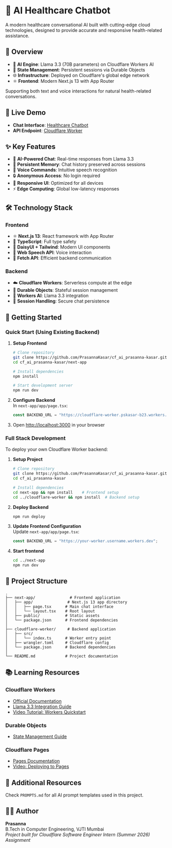 # 💬 AI Healthcare Chatbot

A modern healthcare conversational AI built with cutting-edge cloud technologies, designed to provide accurate and responsive health-related assistance.

## 🎯 Overview

- 🤖 **AI Engine**: Llama 3.3 (70B parameters) on Cloudflare Workers AI
- 💾 **State Management**: Persistent sessions via Durable Objects
- 🌐 **Infrastructure**: Deployed on Cloudflare's global edge network
- ⚛️ **Frontend**: Modern Next.js 13 with App Router

Supporting both text and voice interactions for natural health-related conversations.

## 🚀 Live Demo

- **Chat Interface**: [Healthcare Chatbot](https://cf-ai-prasanna-kasar.pages.dev/)
- **API Endpoint**: [Cloudflare Worker](https://cloudflare-worker.pskasar-b23.workers.dev)

## ✨ Key Features

- 🤖 **AI-Powered Chat**: Real-time responses from Llama 3.3
- 💾 **Persistent Memory**: Chat history preserved across sessions
- 🎤 **Voice Commands**: Intuitive speech recognition
- 🔒 **Anonymous Access**: No login required
- 📱 **Responsive UI**: Optimized for all devices
- ⚡ **Edge Computing**: Global low-latency responses

## 🛠️ Technology Stack

### Frontend
- ⚛️ **Next.js 13**: React framework with App Router
- 🔷 **TypeScript**: Full type safety
- 🎨 **DaisyUI + Tailwind**: Modern UI components
- 🎤 **Web Speech API**: Voice interaction
- 📡 **Fetch API**: Efficient backend communication

### Backend
- ☁️ **Cloudflare Workers**: Serverless compute at the edge
- 💾 **Durable Objects**: Stateful session management
- 🤖 **Workers AI**: Llama 3.3 integration
- 🔐 **Session Handling**: Secure chat persistence

## 🚀 Getting Started

### Quick Start (Using Existing Backend)

1. **Setup Frontend**
   ```bash
   # Clone repository
   git clone https://github.com/PrasannaKasar/cf_ai_prasanna-kasar.git
   cd cf_ai_prasanna-kasar/next-app

   # Install dependencies
   npm install

   # Start development server
   npm run dev
   ```

2. **Configure Backend**  
   In `next-app/app/page.tsx`:
   ```typescript
   const BACKEND_URL = "https://cloudflare-worker.pskasar-b23.workers.dev/";
   ```

3. Open [http://localhost:3000](http://localhost:3000) in your browser

### Full Stack Development

To deploy your own Cloudflare Worker backend:

1. **Setup Project**
   ```bash
   # Clone repository
   git clone https://github.com/PrasannaKasar/cf_ai_prasanna-kasar.git
   cd cf_ai_prasanna-kasar
   
   # Install dependencies
   cd next-app && npm install    # Frontend setup
   cd ../cloudflare-worker && npm install  # Backend setup
   ```

2. **Deploy Backend**
   ```bash
   npm run deploy
   ```

3. **Update Frontend Configuration**  
   Update `next-app/app/page.tsx`:
   ```typescript
   const BACKEND_URL = "https://your-worker.username.workers.dev";
   ```

4. **Start frontend**
   ```bash
   cd ../next-app
   npm run dev
   ```

## 📁 Project Structure

```
.
├── next-app/               # Frontend application
│   ├── app/               # Next.js 13 app directory
│   │   ├── page.tsx      # Main chat interface
│   │   └── layout.tsx    # Root layout
│   ├── public/           # Static assets
│   └── package.json      # Frontend dependencies
│
├── cloudflare-worker/     # Backend application
│   ├── src/
│   │   └── index.ts      # Worker entry point
│   ├── wrangler.toml     # Cloudflare config
│   └── package.json      # Backend dependencies
│
└── README.md             # Project documentation
```

## 📚 Learning Resources

### Cloudflare Workers
- [Official Documentation](https://developers.cloudflare.com/workers/)
- [Llama 3.3 Integration Guide](https://developers.cloudflare.com/workers-ai/models/llama-3.3-70b-instruct-fp8-fast/)
- [Video Tutorial: Workers Quickstart](https://www.youtube.com/watch?v=H7Qe96fqg1M)

### Durable Objects
- [State Management Guide](https://developers.cloudflare.com/durable-objects/reference/in-memory-state/)

### Cloudflare Pages
- [Pages Documentation](https://developers.cloudflare.com/pages/)
- [Video: Deploying to Pages](https://www.youtube.com/watch?v=B2bLUc3iOsI)

## 🧩 Additional Resources

Check `PROMPTS.md` for all AI prompt templates used in this project.

## 👨‍💻 Author

**Prasanna**  
B.Tech in Computer Engineering, VJTI Mumbai  
*Project built for Cloudflare Software Engineer Intern (Summer 2026) Assignment*